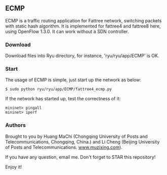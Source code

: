 ## ECMP

ECMP is a traffic routing application for Fattree network, switching packets with static hash algorithm. It is implemented for fattree4 and fattree8 here, using OpenFlow 1.3.0. It can work without a SDN controller.


### Download

Download files into Ryu directory, for instance, 'ryu/ryu/app/ECMP' is OK.


### Start

The usage of ECMP is simple, just start up the network as below:

    $ sudo python ryu/ryu/app/ECMP/fattree4_ecmp.py

If the network has started up, test the correctness of it:

    mininet> pingall
    mininet> iperf


### Authors

Brought to you by Huang MaChi (Chongqing University of Posts and Telecommunications, Chongqing, China.) and Li Cheng (Beijing University of Posts and Telecommunications. www.muzixing.com).

If you have any question, email me. Don't forget to STAR this repository!

Enjoy it!
